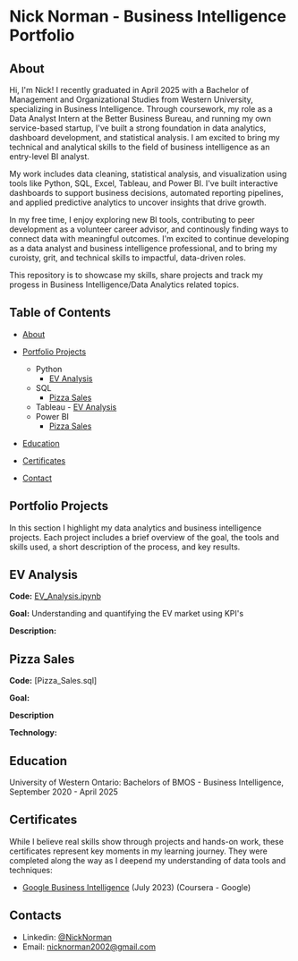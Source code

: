 # Nick Norman - Business Intelligence Portfolio
## About

Hi, I'm Nick! I recently graduated in April 2025 with a Bachelor of Management and Organizational Studies from Western University, specializing in Business Intelligence. Through coursework, my role as a Data Analyst Intern at the Better Business Bureau, and running my own service-based startup, I've built a strong foundation in data analytics, dashboard development, and statistical analysis. I am excited to bring my technical and analytical skills to the field of business intelligence as an entry-level BI analyst. 

My work includes data cleaning, statistical analysis, and visualization using tools like Python, SQL, Excel, Tableau, and Power BI. I've built interactive dashboards to support business decisions, automated reporting pipelines, and applied predictive analytics to uncover insights that drive growth. 

In my free time, I enjoy exploring new BI tools, contributing to peer development as a volunteer career advisor, and continously finding ways to connect data with meaningful outcomes. I'm excited to continue developing as a data analyst and business intelligence professional, and to bring my curoisty, grit, and technical skills to impactful, data-driven roles. 

This repository is to showcase my skills, share projects and track my progess in Business Intelligence/Data Analytics related topics. 

## Table of Contents

- [About](#About)

- [Portfolio Projects](#portfolio-projects)

    - Python
        - [EV Analysis](#ev-analysis)
    - SQL
        - [Pizza Sales](#pizza-sales)
    - Tableau
          - [EV Analysis](#ev-analysis)
    - Power BI
        - [Pizza Sales](#pizza-sales)
 
- [Education](#education)

- [Certificates](#certificates)

- [Contact](#contact)


## Portfolio Projects

In this section I highlight my data analytics and business intelligence projects. Each project includes a brief overview of the goal, the tools and skills used, a short description of the process, and key results. 

## EV Analysis

**Code:** [EV_Analysis.ipynb](./EV_Analysis.ipynb)

**Goal:** Understanding and quantifying the EV market using KPI's

**Description:** 

## Pizza Sales

**Code:** [Pizza_Sales.sql]

**Goal:**

**Description**

**Technology:**


## Education

University of Western Ontario: Bachelors of BMOS - Business Intelligence, September 2020 - April 2025


## Certificates

While I believe real skills show through projects and hands-on work, these certificates represent key moments in my learning journey. They were completed along the way as I deepend my understanding of data tools and techniques: 

- [Google Business Intelligence](https://coursera.org/share/22cefa62273fe181526ee69f755c0485) (July 2023) (Coursera - Google)


## Contacts

- Linkedin: [@NickNorman](https://www.linkedin.com/in/nicknorman1)
- Email: [nicknorman2002@gmail.com](mailto:nicknorman2002@gmail.com)
